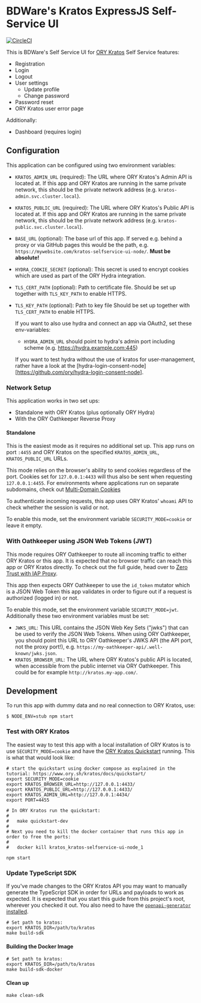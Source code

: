 # BDWare's Kratos ExpressJS Self-Service UI

[![CircleCI](https://circleci.com/gh/BDWare/kratos-selfservice-ui-node.svg?style=badge)](https://circleci.com/gh/BDWare/kratos-selfservice-ui-node)

This is BDWare's Self Service UI for [ORY Kratos](https://github.com/ory/kratos) Self Service features:

- Registration
- Login
- Logout
- User settings
  - Update profile
  - Change password
- Password reset
- ORY Kratos user error page

Additionally:

- Dashboard (requires login)

## Configuration

This application can be configured using two environment variables:

- `KRATOS_ADMIN_URL` (required): The URL where ORY Kratos's Admin API is located at. If
  this app and ORY Kratos are running in the same private network, this should
  be the private network address (e.g. `kratos-admin.svc.cluster.local`).
- `KRATOS_PUBLIC_URL` (required): The URL where ORY Kratos's Public API is located at. If
  this app and ORY Kratos are running in the same private network, this should
  be the private network address (e.g. `kratos-public.svc.cluster.local`).
- `BASE_URL` (optional): The base url of this app. If served e.g. behind a proxy or via
  GitHub pages this would be the path, e.g. `https://mywebsite.com/kratos-selfservice-ui-node/`.
  **Must be absolute!**
- `HYDRA_COOKIE_SECRET` (optional): This secret is used to encrypt cookies which are used as part of the ORY Hydra
   integration.
- `TLS_CERT_PATH` (optional): Path to certificate file. Should be set up together with `TLS_KEY_PATH` to enable HTTPS.
- `TLS_KEY_PATH` (optional): Path to key file Should be set up together with `TLS_CERT_PATH` to enable HTTPS.

  If you want to also use hydra and connect an app via OAuth2, set these env-variables:
  - `HYDRA_ADMIN_URL` should point to hydra's admin port including scheme (e.g. https://hydra.example.com:445)

  If you want to test hydra without the use of kratos for user-management, rather have a look at the [hydra-login-consent-node][https://github.com/ory/hydra-login-consent-node].

### Network Setup

This application works in two set ups:

- Standalone with ORY Kratos (plus optionally ORY Hydra)
- With the ORY Oathkeeper Reverse Proxy

#### Standalone

This is the easiest mode as it requires no additional set up. This app runs on port `:4455`
and ORY Kratos on the specified `KRATOS_ADMIN_URL`, `KRATOS_PUBLIC_URL` URLs.

This mode relies on the browser's ability to send cookies regardless of the port. Cookies set for
`127.0.0.1:4433` will thus also be sent when requesting `127.0.0.1:4455`. For environments
where applications run on separate subdomains, check out [Multi-Domain Cookies](https://www.ory.sh/kratos/docs/guides/multi-domain-cookies)

To authenticate incoming requests, this app uses ORY Kratos' `whoami` API to check
whether the session is valid or not.

To enable this mode, set the environment variable `SECURITY_MODE=cookie` or leave it empty.

### With Oathkeeper using JSON Web Tokens (JWT)

This mode requires ORY Oathkeeper to route all incoming traffic to either ORY Kratos
or this app. It is expected that no browser traffic can reach this app or ORY Kratos
directly. To check out the full guide, head over to [Zero Trust with IAP Proxy](https://www.ory.sh/kratos/docs/guides/zero-trust-iap-proxy-identity-access-proxy).

This app then expects ORY Oathkeeper to use the `id_token` mutator which is a
JSON Web Token this app validates in order to figure out if a request is authorized (logged in)
or not.

To enable this mode, set the environment variable `SECURITY_MODE=jwt`. Additionally
these two environment variables must be set:

- `JWKS_URL`: This URL contains the JSON Web Key Sets ("jwks") that can be
used to verify the JSON Web Tokens. When using ORY Oathkeeper, you should
point this URL to ORY Oathkeeper's JWKS API (the API port, not the proxy port!),
e.g. `https://my-oathkeeper-api/.well-known/jwks.json`.
- `KRATOS_BROWSER_URL`: The URL where ORY Kratos's public API is located,
  when accessible from the public internet via ORY Oathkeeper. This could be for example
  `http://kratos.my-app.com/`.

## Development

To run this app with dummy data and no real connection to ORY Kratos, use:

```shell script
$ NODE_ENV=stub npm start
```

### Test with ORY Kratos

The easiest way to test this app with a local installation of ORY Kratos is to
use `SECURITY_MODE=cookie` and have the [ORY Kratos Quickstart](https://www.ory.sh/kratos/docs/quickstart/)
running. This is what that would look like:

```shell script
# start the quickstart using docker compose as explained in the tutorial: https://www.ory.sh/kratos/docs/quickstart/
export SECURITY_MODE=cookie
export KRATOS_BROWSER_URL=http://127.0.0.1:4433/
export KRATOS_PUBLIC_URL=http://127.0.0.1:4433/
export KRATOS_ADMIN_URL=http://127.0.0.1:4434/
export PORT=4455

# In ORY Kratos run the quickstart:
#
#   make quickstart-dev
# 
# Next you need to kill the docker container that runs this app in order to free the ports:
#
#   docker kill kratos_kratos-selfservice-ui-node_1

npm start
```

### Update TypeScript SDK

If you've made changes to the ORY Kratos API you may want to manually generate
the TypeScript SDK in order for URLs and payloads to work as expected. It is
expected that you start this guide from this project's root, wherever you
checked it out. You also need to have the
[`openapi-generator` installed](https://openapi-generator.tech/docs/installation).

```shell script
# Set path to kratos:
export KRATOS_DIR=/path/to/kratos
make build-sdk
```

#### Building the Docker Image

```shell script
# Set path to kratos:
export KRATOS_DIR=/path/to/kratos
make build-sdk-docker
```

#### Clean up

```shell script
make clean-sdk
```
